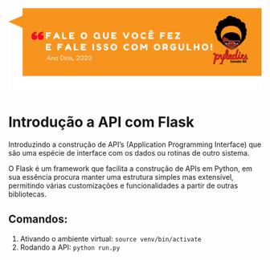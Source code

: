 <img src="orgulhe-se.png">

# Introdução a API com Flask

Introduzindo a construção de API’s (Application Programming Interface) 
que são uma espécie de interface com os dados ou rotinas de outro sistema.

O Flask é um framework que facilita a construção de APIs em Python,
em sua essência procura manter uma estrutura simples mas extensível, 
permitindo várias customizações e funcionalidades a partir de outras bibliotecas.

## Comandos:

1. Ativando o ambiente virtual: `source venv/bin/activate`
2. Rodando a API: `python run.py`